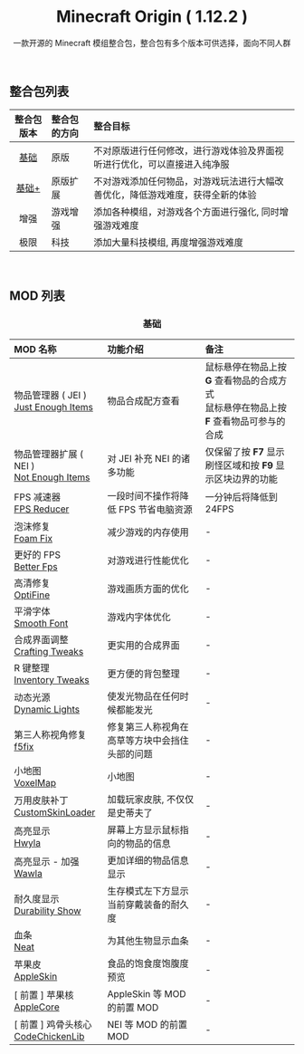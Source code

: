 <h1 align="center">Minecraft Origin ( 1.12.2 )</h1>
<p align="center">一款开源的 Minecraft 模组整合包，整合包有多个版本可供选择，面向不同人群</p>

<br>

## 整合包列表
| 整合包版本 | 整合包的方向 | 整合目标 |
| :-: | :- | :- |
| [基础](https://github.com/Minecraft-Origin/Minecraft-Origin/tree/基础) | 原版| 不对原版进行任何修改，进行游戏体验及界面视听进行优化，可以直接进入纯净服 |
| [基础+](https://github.com/Minecraft-Origin/Minecraft-Origin/tree/基础+) | 原版扩展| 不对游戏添加任何物品，对游戏玩法进行大幅改善优化，降低游戏难度，获得全新的体验 |
| 增强 | 游戏增强 | 添加各种模组，对游戏各个方面进行强化, 同时增强游戏难度 |
| 极限 | 科技 | 添加大量科技模组, 再度增强游戏难度 |

<br>

## MOD 列表

<h3 align="center">
    <b>基础</b>
</h3>

| MOD 名称 | 功能介绍 | 备注 |
| :- | :- | :- |
| 物品管理器 ( JEI )<br>[Just Enough Items](https://www.curseforge.com/minecraft/mc-mods/jei) | 物品合成配方查看 | 鼠标悬停在物品上按 <b>G</b> 查看物品的合成方式<br>鼠标悬停在物品上按 <b>F</b> 查看物品可参与的合成 |
| 物品管理器扩展 ( NEI )<br>[Not Enough Items](https://www.curseforge.com/minecraft/mc-mods/not-enough-items-1-8) | 对 JEI 补充 NEI 的诸多功能 | 仅保留了按 <b>F7</b> 显示刷怪区域和按 <b>F9</b> 显示区块边界的功能 |
| FPS 减速器<br>[FPS Reducer](https://www.curseforge.com/minecraft/mc-mods/fps-reducer) | 一段时间不操作将降低 FPS 节省电脑资源 | 一分钟后将降低到 24FPS |
| 泡沫修复<br>[Foam Fix](https://www.curseforge.com/minecraft/mc-mods/foamfix-for-minecraft) | 减少游戏的内存使用 | - |
| 更好的 FPS<br>[Better Fps](https://www.curseforge.com/minecraft/mc-mods/betterfps) | 对游戏进行性能优化 | - |
| 高清修复<br>[OptiFine](https://optifine.net/home) | 游戏画质方面的优化 | - |
| 平滑字体<br>[Smooth Font](https://www.curseforge.com/minecraft/mc-mods/smooth-font) | 游戏内字体优化 | - |
| 合成界面调整<br>[Crafting Tweaks](https://www.curseforge.com/minecraft/mc-mods/crafting-tweaks) | 更实用的合成界面 | - |
| R 键整理<br>[Inventory Tweaks](https://www.curseforge.com/minecraft/mc-mods/inventory-tweaks) | 更方便的背包整理 | - |
| 动态光源<br>[Dynamic Lights](https://www.curseforge.com/minecraft/mc-mods/dynamic-lights) | 使发光物品在任何时候都能发光 | - |
| 第三人称视角修复<br>[f5fix](https://www.curseforge.com/minecraft/mc-mods/third-person-camera-fix) | 修复第三人称视角在高草等方块中会挡住头部的问题 | - |
| 小地图<br>[VoxelMap](https://www.curseforge.com/minecraft/mc-mods/voxelmap) | 小地图 | - |
| 万用皮肤补丁<br>[CustomSkinLoader](https://www.curseforge.com/minecraft/mc-mods/customskinloader) | 加载玩家皮肤, 不仅仅是史蒂夫了 | - |
| 高亮显示<br>[Hwyla](https://www.curseforge.com/minecraft/mc-mods/hwyla) | 屏幕上方显示鼠标指向的物品的信息 | - |
| 高亮显示 - 加强<br>[Wawla](https://www.curseforge.com/minecraft/mc-mods/wawla-what-are-we-looking-at) | 更加详细的物品信息显示 | - |
| 耐久度显示<br>[Durability Show](https://www.curseforge.com/minecraft/mc-mods/durability-show) | 生存模式左下方显示当前穿戴装备的耐久度 | - |
| 血条<br>[Neat](https://www.curseforge.com/minecraft/mc-mods/neat) | 为其他生物显示血条 | - |
| 苹果皮<br>[AppleSkin](https://www.curseforge.com/minecraft/mc-mods/appleskin) | 食品的饱食度饱腹度预览 | - |
| [ 前置 ] 苹果核<br>[AppleCore](https://www.curseforge.com/minecraft/mc-mods/applecore) | AppleSkin 等 MOD 的前置 MOD | - |
| [ 前置 ] 鸡骨头核心<br>[CodeChickenLib](http://chickenbones.net/Pages/links.html) | NEI 等 MOD 的前置 MOD | - |